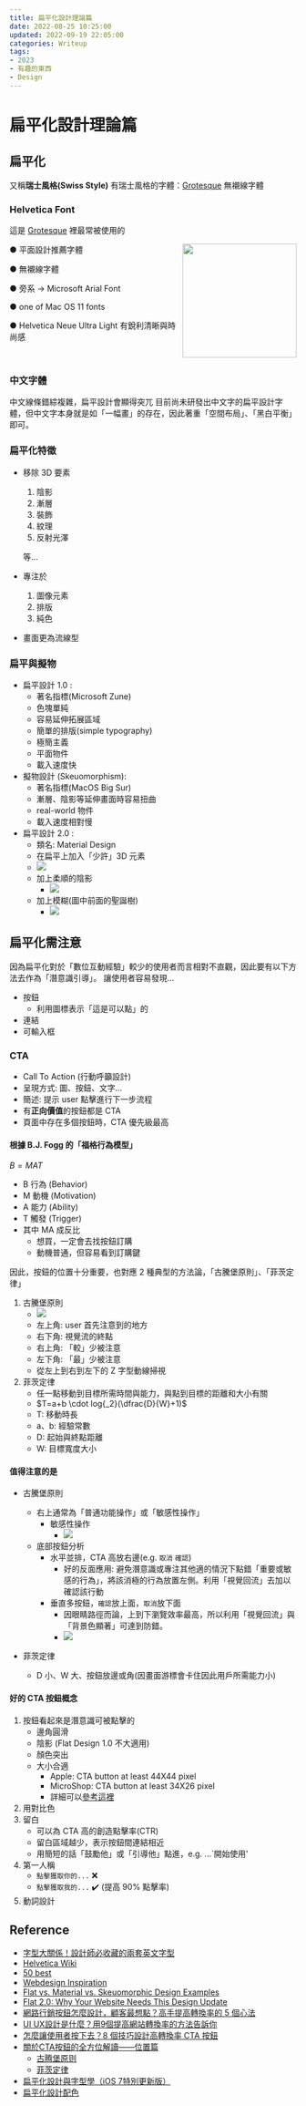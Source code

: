 ```yaml
---
title: 扁平化設計理論篇
date: 2022-08-25 10:25:00
updated: 2022-09-19 22:05:00
categories: Writeup
tags: 
- 2023
- 有趣的東西
- Design
---
```


<style>
    .floatRight{
        float: right;
    }
</style>

# 扁平化設計理論篇

## 扁平化
又稱**瑞士風格(Swiss Style)**
有瑞士風格的字體：[Grotesque](https://en.wikipedia.org/wiki/Vox-ATypI_classification#Grotesque) 無襯線字體
### Helvetica Font
這是 [Grotesque](https://en.wikipedia.org/wiki/Vox-ATypI_classification#Grotesque) 裡最常被使用的
<div> 
    <img class="floatRight" width=200px height=200px src="https://i.imgur.com/ix27A4W.png">
    <p class="alignLeft"> 
        ● 平面設計推薦字體
    </p> 
    <p class="alignLeft"> 
        ● 無襯線字體
    </p>
    <p class="alignLeft"> 
        ● 旁系 -> Microsoft Arial Font
    </p>
    <p class="alignLeft"> 
        ● one of Mac OS 11 fonts
    </p>
    <p class="alignLeft"> 
        ● Helvetica Neue Ultra Light 有銳利清晰與時尚感
    </p>
</div>
</br>

### 中文字體

中文線條錯綜複雜，扁平設計會顯得突兀
目前尚未研發出中文字的扁平設計字體，但中文字本身就是如「一幅畫」的存在，因此著重「空間布局」、「黑白平衡」即可。

### 扁平化特徵
* 移除 3D 要素
    1. 陰影
    2. 漸層
    3. 裝飾
    4. 紋理
    5. 反射光澤

    等...

* 專注於
    1. 圖像元素
    2. 排版
    3. 純色
* 畫面更為流線型

### 扁平與擬物
* 扁平設計 1.0 :
    * 著名指標(Microsoft Zune)
    * 色塊單純
    * 容易延伸拓展區域
    * 簡單的排版(simple typography)
    * 極簡主義
    * 平面物件
    * 載入速度快
* 擬物設計 (Skeuomorphism):
    * 著名指標(MacOS Big Sur)
    * 漸層、陰影等延伸畫面時容易扭曲
    * real-world 物件
    * 載入速度相對慢
* 扁平設計 2.0 :
    * 類名: Material Design
    * 在扁平上加入「少許」3D 元素
    * ![](https://i.imgur.com/z66QOTq.gif)
    * 加上柔順的陰影
        * ![](https://i.imgur.com/7WKdAJG.jpg)
    * 加上模糊(圖中前面的聖誕樹)
        * ![](https://i.imgur.com/2sFW3Aa.jpg)


## 扁平化需注意
因為扁平化對於「數位互動經驗」較少的使用者而言相對不直觀，因此要有以下方法去作為「潛意識引導」。
讓使用者容易發現...
* 按鈕
    * 利用圖標表示「這是可以點」的
* 連結
* 可輸入框

### CTA
* Call To Action (行動呼籲設計)
* 呈現方式: 圖、按鈕、文字... 
* 簡述: 提示 user 點擊進行下一步流程
* 有**正向價值**的按鈕都是 CTA
* 頁面中存在多個按鈕時，CTA 優先級最高

#### 根據 B.J. Fogg 的「**福格行為模型**」

$B=MAT$

* B 行為 (Behavior)
* M 動機 (Motivation)
* A 能力 (Ability)
* T 觸發 (Trigger)
* 其中 MA 成反比
    * 想買，一定會去找按鈕訂購
    * 動機普通，但容易看到訂購鍵

因此，按鈕的位置十分重要，也對應 2 種典型的方法論，「古騰堡原則」、「菲茨定律」

1. 古騰堡原則
    * ![](https://i.imgur.com/irn2QLl.jpg)
    * 左上角: user 首先注意到的地方
    * 右下角: 視覺流的終點
    * 右上角: 「較」少被注意
    * 左下角: 「最」少被注意
    * 從左上到右到左下的 Z 字型動線掃視
2. 菲茨定律
    * 任一點移動到目標所需時間與能力，與點到目標的距離和大小有關
    * $T=a+b \cdot log{_2}(\dfrac{D}{W}+1)$
    * T: 移動時長
    * a、b: 經驗常數
    * D: 起始與終點距離
    * W: 目標寬度大小

#### 值得注意的是
* 古騰堡原則
    * 右上通常為「普通功能操作」或「敏感性操作」
        * 敏感性操作
            * ![](https://i.imgur.com/GMP1EXb.jpg)
    * 底部按鈕分析
        * 水平並排，CTA 高放右邊(e.g. `取消` `確認`)
            * 好的反面應用: 避免潛意識或專注其他適的情況下點錯「重要或敏感的行為」，將該消極的行為放置左側。利用「視覺回流」去加以確認該行動
        * 垂直多按鈕，`確認`放上面，`取消`放下面
            * 因眼睛路徑而論，上到下瀏覽效率最高，所以利用「視覺回流」與「背景色顯著」可達到防錯。
            * ![](https://i.imgur.com/s0XOrwz.jpg)

* 菲茨定律
    * D 小、W 大、按鈕放邊或角(因畫面游標會卡住因此用戶所需能力小)

#### 好的 CTA 按鈕概念
1. 按鈕看起來是潛意識可被點擊的
    * 邊角圓滑
    * 陰影 (Flat Design 1.0 不大適用)
    * 顏色突出
    * 大小合適
        * Apple: CTA button at least 44X44 pixel
        * MicroShop: CTA button at least 34X26 pixel
        * 詳細可以[參考這裡](https://explore.reallygoodemails.com/everything-you-wanted-to-know-about-email-cta-buttons-98807ab98806)
2. 用對比色
3. 留白
    * 可以為 CTA 高的創造點擊率(CTR)
    * 留白區域越少，表示按鈕間連結相近
    * 用簡短的話「鼓勵他」或「引導他」點進，e.g. ...`開始使用'
4. 第一人稱
    * `點擊獲取你的...` :x:
    * `點擊獲取我的...` :heavy_check_mark: (提高 90% 點擊率)
5. 動詞設計


## Reference
* [字型大關係！設計師必收藏的兩套英文字型](https://blog.missmetis.me/avantgarde-helvetica-font-download/)
* [Helvetica Wiki](https://zh.wikipedia.org/zh-tw/Helvetica)
* [50 best](https://speckyboy.com/flat-web-design/)
* [Webdesign Inspiration](https://www.webdesign-inspiration.com/web-designs/style/flat)
* [Flat vs. Material vs. Skeuomorphic Design Examples](https://xd.adobe.com/ideas/principles/web-design/flat-vs-material-skeuomorphic-examples/)
* [Flat 2.0: Why Your Website Needs This Design Update](https://www.bluecompass.com/blog/flat-20-why-your-website-needs-this-design-update)
* [網路行銷按鈕怎麼設計，顧客最想點？高手提高轉換率的 5 個心法](https://www.managertoday.com.tw/articles/view/59934?)
* [UI UX設計是什麼？用9個提高網站轉換率的方法告訴你](https://transbiz.com.tw/ui-ux-design-difference/)
* [怎麼讓使用者按下去？8 個技巧設計高轉換率 CTA 按鈕](https://hahow.in/contents/articles/6064373b26c9ad0ab0be1ecc)
* [關於CTA按鈕的全方位解讀——位置篇](https://twgreatdaily.com/nMrbZncBDlXMa8eqcykt.html)
    * [古腾堡原则](https://www.uisdc.com/gutenberg-principle-2)
    * [菲茨定律](https://zhuanlan.zhihu.com/p/25530956)
* [扁平化設計與字型學（iOS 7特別更新版）](https://blog.justfont.com/2013/05/flat-design-and-typography/)
* [扁平化設計配色](https://designmodo.com/flat/)


